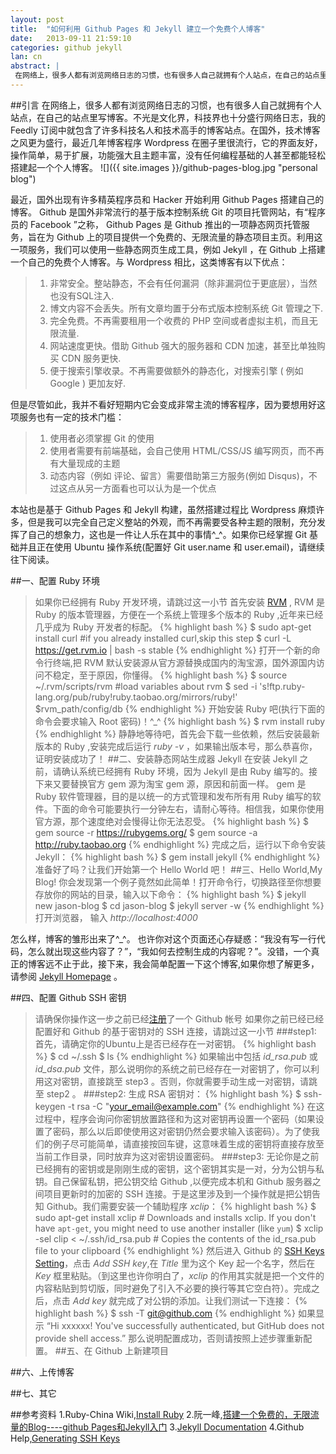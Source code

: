 ```yaml
---
layout: post
title:  "如何利用 Github Pages 和 Jekyll 建立一个免费个人博客"
date:   2013-09-11 21:59:10
categories: github jekyll
lan: cn
abstract: |
 在网络上，很多人都有浏览网络日志的习惯，也有很多人自己就拥有个人站点，在自己的站点里写博客。不光是文化界，科技界也十分盛行网络日志，我的 Feedly 订阅中就包含了许多科技名人和技术高手的博客站点。在国外，技术博客之风更为盛行，最近几年博客程序 Wordpress 在圈子里很流行，它的界面友好，操作简单，易于扩展，功能强大且主题丰富。
---
```

##引言
在网络上，很多人都有浏览网络日志的习惯，也有很多人自己就拥有个人站点，在自己的站点里写博客。不光是文化界，科技界也十分盛行网络日志，我的 Feedly 订阅中就包含了许多科技名人和技术高手的博客站点。在国外，技术博客之风更为盛行，最近几年博客程序 Wordpress 在圈子里很流行，它的界面友好，操作简单，易于扩展，功能强大且主题丰富，没有任何编程基础的人甚至都能轻松搭建起一个个人博客。
![]({{ site.images }}/github-pages-blog.jpg "personal blog")

最近，国外出现有许多精英程序员和 Hacker 开始利用 Github Pages 搭建自己的博客。 Github 是国外非常流行的基于版本控制系统 Git 的项目托管网站，有“程序员的 Facebook ”之称， Github Pages 是 Github 推出的一项静态网页托管服务，旨在为 Github 上的项目提供一个免费的、无限流量的静态项目主页。利用这一项服务，我们可以使用一些静态网页生成工具，例如 Jekyll ，在 Github 上搭建一个自己的免费个人博客。与 Wordpress 相比，这类博客有以下优点：

>1. 非常安全。整站静态，不会有任何漏洞（除非漏洞位于更底层），当然也没有SQL注入.
>4. 博文内容不会丢失。所有文章均置于分布式版本控制系统 Git 管理之下.
>2. 完全免费。不再需要租用一个收费的 PHP 空间或者虚拟主机，而且无限流量.
>5. 网站速度更快。借助 Github 强大的服务器和 CDN 加速，甚至比单独购买 CDN 服务更快.
>3. 便于搜索引擎收录。不再需要做额外的静态化，对搜索引擎 ( 例如 Google ) 更加友好.

但是尽管如此，我并不看好短期内它会变成非常主流的博客程序，因为要想用好这项服务也有一定的技术门槛：

>1. 使用者必须掌握 Git 的使用
>2. 使用者需要有前端基础，会自己使用 HTML/CSS/JS 编写网页，而不再有大量现成的主题
>3. 动态内容（例如 评论、留言）需要借助第三方服务(例如 Disqus)，不过这点从另一方面看也可以认为是一个优点

本站也是基于 Github Pages 和 Jekyll 构建，虽然搭建过程比 Wordpress 麻烦许多，但是我可以完全自己定义整站的外观，而不再需要受各种主题的限制，充分发挥了自己的想象力，这也是一件让人乐在其中的事情^_^。如果你已经掌握 Git 基础并且正在使用 Ubuntu 操作系统(配置好 Git user.name 和 user.email)，请继续往下阅读。

##一、配置 Ruby 环境
>如果你已经拥有 Ruby 开发环境，请跳过这一小节
首先安装 [RVM][rvm] , RVM 是 Ruby 的版本管理器，方便在一个系统上管理多个版本的 Ruby ,近年来已经几乎成为 Ruby 开发者的标配。
{% highlight bash %}
$ sudo apt-get install curl    #if you already installed curl,skip this step
$ curl -L https://get.rvm.io | bash -s stable
{% endhighlight %}
打开一个新的命令行终端,把 RVM 默认安装源从官方源替换成国内的淘宝源，国外源国内访问不稳定，至于原因，你懂得。
{% highlight bash %}
$ source ~/.rvm/scripts/rvm  #load variables about rvm
$ sed -i 's!ftp.ruby-lang.org/pub/ruby!ruby.taobao.org/mirrors/ruby!' $rvm_path/config/db
{% endhighlight %}
开始安装 Ruby 吧(执行下面的命令会要求输入 Root 密码)！^_^
{% highlight bash %}
$ rvm install ruby
{% endhighlight %}
静静地等待吧，首先会下载一些依赖，然后安装最新版本的 Ruby ,安装完成后运行 *ruby -v* ，如果输出版本号，那么恭喜你，证明安装成功了！
##二、安装静态网站生成器 Jekyll
在安装 Jekyll 之前，请确认系统已经拥有 Ruby 环境，因为 Jekyll 是由 Ruby 编写的。接下来又要替换官方 gem 源为淘宝 gem 源，原因和前面一样。 gem 是 Ruby 软件管理器，目的是以统一的方式管理和发布所有用 Ruby 编写的软件。下面的命令可能要执行一分钟左右，请耐心等待。相信我，如果你使用官方源，那个速度绝对会慢得让你无法忍受。
{% highlight bash %}
$ gem source -r https://rubygems.org/
$ gem source -a http://ruby.taobao.org
{% endhighlight %}
完成之后，运行以下命令安装 Jekyll：
{% highlight bash %}
$ gem install jekyll
{% endhighlight %}
准备好了吗？让我们开始第一个 Hello World 吧！
##三、Hello World,My Blog!
你会发现第一个例子竟然如此简单！打开命令行，切换路径至你想要存放你的网站的目录，输入以下命令：
{% highlight bash %}
$ jekyll new jason-blog
$ cd jason-blog
$ jekyll server -w
{% endhighlight %}
打开浏览器， 输入 *http://localhost:4000* 

怎么样，博客的雏形出来了^_^。
也许你对这个页面还心存疑惑：“我没有写一行代码，怎么就出现这些内容了？”，“我如何去控制生成的内容呢？”。没错，一个真正的博客远不止于此，接下来，我会简单配置一下这个博客,如果你想了解更多，请参阅 [Jekyll Homepage][jekyll home] 。

##四、配置 Github SSH 密钥
>请确保你操作这一步之前已经[注册][github sign up]了一个 Github 帐号
>如果你之前已经已经配置好和 Github 的基于密钥对的 SSH 连接，请跳过这一小节
###step1:
 首先，请确定你的Ubuntu上是否已经存在一对密钥。
{% highlight bash %}
$ cd ~/.ssh
$ ls
{% endhighlight %}
如果输出中包括 *id_rsa.pub* 或 *id_dsa.pub* 文件，那么说明你的系统之前已经存在一对密钥了，你可以利用这对密钥，直接跳至 step3 。否则，你就需要手动生成一对密钥，请跳至 step2 。
###step2:
生成 RSA 密钥对：
{% highlight bash %}
$ ssh-keygen -t rsa -C "your_email@example.com"
{% endhighlight %}
在这过程中，程序会询问你密钥放置路径和为这对密钥再设置一个密码（如果设置了密码，那么以后即使使用这对密钥仍然会要求输入该密码）。为了使我们的例子尽可能简单，请直接按回车键，这意味着生成的密钥将直接存放至当前工作目录，同时放弃为这对密钥设置密码。
###step3:
无论你是之前已经拥有的密钥或是刚刚生成的密钥，这个密钥其实是一对，分为公钥与私钥。自己保留私钥，把公钥交给 Github ,以便完成本机和 Github 服务器之间项目更新时的加密的 SSH 连接。于是这里涉及到一个操作就是把公钥告知 Github。我们需要安装一个辅助程序 *xclip*：
{% highlight bash %}
$ sudo apt-get install xclip # Downloads and installs xclip. If you don't have `apt-get`, you might need to use another installer (like `yum`)
$ xclip -sel clip < ~/.ssh/id_rsa.pub # Copies the contents of the id_rsa.pub file to your clipboard
{% endhighlight %}
然后进入 Github 的 [SSH Keys Setting][ssh key setting]，点击 *Add SSH key*,在 *Title* 里为这个 Key 起一个名字，然后在 *Key* 框里粘贴。（到这里也许你明白了，*xclip* 的作用其实就是把一个文件的内容粘贴到剪切版，同时避免了引入不必要的换行等其它空白符）。完成之后，点击 *Add key* 就完成了对公钥的添加。让我们测试一下连接：
{% highlight bash %}
$ ssh -T git@github.com
{% endhighlight %}
如果显示 “Hi xxxxxx! You've successfully authenticated, but GitHub does not provide shell access.” 那么说明配置成功，否则请按照上述步骤重新配置。
##五、在 Github 上新建项目

##六、上传博客

##七、其它

##参考资料
1.Ruby-China Wiki,[Install Ruby](http://ruby-china.org/wiki/install_ruby_guide)
2.阮一峰,[搭建一个免费的，无限流量的Blog----github Pages和Jekyll入门](http://www.ruanyifeng.com/blog/2012/08/blogging_with_jekyll.html)
3.[Jekyll Documentation](http://jekyllrb.com/docs/home/)
4.Github Help,[Generating SSH Keys](https://help.github.com/articles/generating-ssh-keys)

[rvm]: http://rvm.io "rvm homepage"
[jekyll home]: http://jekyllrb.com/ "jekyll homepage"
[github sign up]: http://github.com "github"
[ssh key setting]: https://github.com/settings/ssh "ssh key setting"
